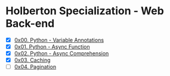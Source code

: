 # Holberton Specialization - Web Back-end

-   [x] [0x00. Python - Variable Annotations](https://github.com/pforciol/holbertonschool-web_back_end/tree/master/0x00-python_variable_annotations)
-   [x] [0x01. Python - Async Function](https://github.com/pforciol/holbertonschool-web_back_end/tree/master/0x01-python_async_function)
-   [x] [0x02. Python - Async Comprehension](https://github.com/pforciol/holbertonschool-web_back_end/tree/master/0x02-python_async_comprehension)
-   [x] [0x03. Caching](https://github.com/pforciol/holbertonschool-web_back_end/tree/master/0x03-caching)
-   [ ] [0x04. Pagination](https://github.com/pforciol/holbertonschool-web_back_end/tree/master/0x04-pagination)
